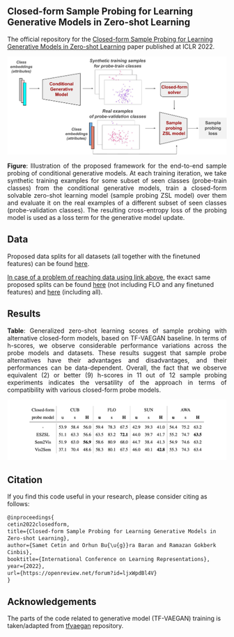 ## Closed-form Sample Probing for Learning Generative Models in Zero-shot Learning

The official repository for the [Closed-form Sample Probing for Learning Generative Models in Zero-shot Learning](https://openreview.net/forum?id=ljxWpdBl4V) paper published at ICLR 2022.


<p align="center"> <img src = "images/meta-genzsl-intro.png" width="700"> </p>
<p align="justify"> <b>Figure</b>: Illustration of the proposed framework for the end-to-end sample probing of conditional generative models. At each training iteration, we take synthetic training examples for some subset of seen classes (probe-train classes) from the conditional generative models, train a closed-form solvable zero-shot learning model (sample probing ZSL model) over them and evaluate it on the real examples of a different subset of seen classes (probe-validation classes). The resulting cross-entropy loss of the probing model is used as a loss term for the generative model update.
</p>


## Data
Proposed data splits for all datasets (all together with the finetuned features) can be found [here](https://drive.google.com/drive/folders/1rCfyAr2dWuNN5O2kbouclaFjNIbPqeHy?usp=sharing). 

<ins>In case of a problem of reaching data using link above</ins>, the exact same proposed splits can be found [here](https://www.mpi-inf.mpg.de/departments/computer-vision-and-machine-learning/research/zero-shot-learning/zero-shot-learning-the-good-the-bad-and-the-ugly) (not including FLO and any finetuned features) and [here](https://github.com/akshitac8/tfvaegan) (including all).

## Results

<p align="justify"> <b>Table</b>: Generalized zero-shot learning scores of sample probing with alternative closed-form models, based on TF-VAEGAN baseline. In terms of h-scores, we observe considerable performance variations across the probe models and datasets. These results suggest that sample probe alternatives have their advantages and disadvantages, and their performances can be data-dependent. Overall, the fact that we observe equivalent (2) or better (9) h-scores in 11 out of 12 sample probing experiments indicates the versatility of the approach in terms of compatibility with various closed-form probe models.</p>
<p align="center"> <img src = "images/sample-probing-with-alternative-closed-form-models.png" width="800"> </p>

## Citation
If you find this code useful in your research, please consider citing as follows:
```
@inproceedings{
cetin2022closedform,
title={Closed-form Sample Probing for Learning Generative Models in Zero-shot Learning},
author={Samet Cetin and Orhun Bu{\u{g}}ra Baran and Ramazan Gokberk Cinbis},
booktitle={International Conference on Learning Representations},
year={2022},
url={https://openreview.net/forum?id=ljxWpdBl4V}
}
```
## Acknowledgements
The parts of the code related to generative model (TF-VAEGAN) training is taken/adapted from [tfvaegan](https://github.com/akshitac8/tfvaegan) repository.
